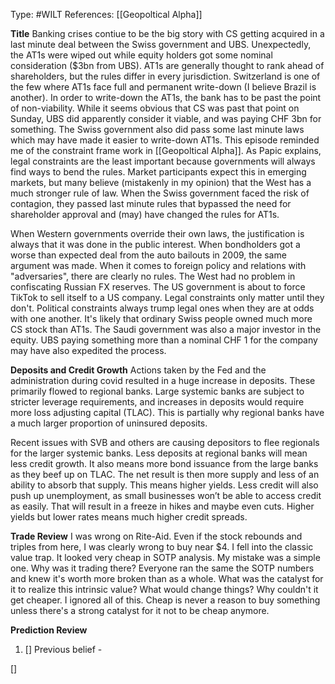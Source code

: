 Type: #WILT 
References: [[Geopoltical Alpha]]

**Title**
Banking crises contiue to be the big story with CS getting acquired in a last minute deal between the Swiss government and UBS. Unexpectedly, the AT1s were wiped out while equity holders got some nominal consideration ($3bn from UBS). AT1s are generally thought to rank ahead of shareholders, but the rules differ in every jurisdiction. Switzerland is one of the few where AT1s face full and permanent write-down (I believe Brazil is another). In order to write-down the AT1s, the bank has to be past the point of non-viability. While it seems obvious that CS was past that point on Sunday, UBS did apparently consider it viable, and was paying CHF 3bn for something. The Swiss government also did pass some last minute laws which may have made it easier to write-down AT1s. This episode reminded me of the constraint frame work in [[Geopoltical Alpha]]. As Papic explains, legal constraints are the least important because governments will always find ways to bend the rules. Market participants expect this in emerging markets, but many believe (mistakenly in my opinion) that the West has a much stronger rule of law. When the Swiss government faced the risk of contagion, they passed last minute rules that bypassed the need for shareholder approval and (may) have changed the rules for AT1s. 

When Western governments override their own laws, the justification is always that it was done in the public interest. When bondholders got a worse than expected deal from the auto bailouts in 2009, the same argument was made. When it comes to foreign policy and relations with "adversaries", there are clearly no rules. The West had no problem in confiscating Russian FX reserves. The US government is about to force TikTok to sell itself to a US company. Legal constraints only matter until they don't. Political constraints always trump legal ones when they are at odds with one another. It's likely that ordinary Swiss people owned much more CS stock than AT1s. The Saudi government was also a major investor in the equity. UBS paying something more than a nominal CHF 1 for the company may have also expedited the process. 

**Deposits and Credit Growth**
Actions taken by the Fed and the administration during covid resulted in a huge increase in deposits. These primarily flowed to regional banks. Large systemic banks are subject to stricter leverage requirements, and increases in deposits would require more loss adjusting capital (TLAC). This is partially why regional banks have a much larger proportion of uninsured deposits.

Recent issues with SVB and others are causing depositors to flee regionals for the larger systemic banks. Less deposits at regional banks will mean less credit growth. It also means more bond issuance from the large banks as they beef up on TLAC. The net result is then more supply and less of an ability to absorb that supply. This means higher yields. Less credit will also push up unemployment, as small businesses won’t be able to access credit as easily. That will result in a freeze in hikes and maybe even cuts. Higher yields but lower rates means much higher credit spreads.

**Trade Review**
I was wrong on Rite-Aid. Even if the stock rebounds and triples from here, I was clearly wrong to buy near $4. I fell into the classic value trap. It looked very cheap in SOTP analysis. My mistake was a simple one. Why was it trading there? Everyone ran the same the SOTP numbers and knew it's worth more broken than as a whole. What was the catalyst for it to realize this intrinsic value? What would change things? Why couldn't it get cheaper. I ignored all of this. Cheap is never a reason to buy something unless there's a strong catalyst for it not to be cheap anymore.



**Prediction Review**  

1) []
Previous belief -


[]

